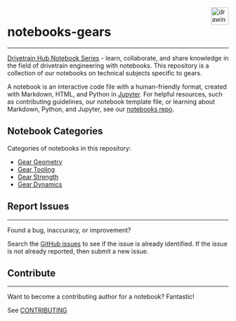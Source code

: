<a href="https://www.drivetrainhub.com/">
    <img src="https://storage.googleapis.com/static.drivetrainhub.com/img/dh_logo_text_217x80.png" alt="drawing" height="40" align="right"/>
</a>

# notebooks-gears

---

[Drivetrain Hub Notebook Series](https://drivetrainhub.com/code/notebooks) - learn, collaborate, and share knowledge in the field of drivetrain engineering with notebooks.  This repository is a collection of our notebooks on technical subjects specific to gears.

A notebook is an interactive code file with a human-friendly format, created with Markdown, HTML, and Python in [Jupyter](https://jupyter.org/).  For helpful resources, such as contributing guidelines, our notebook template file, or learning about Markdown, Python, and Jupyter, see our [notebooks repo](https://github.com/drivetrainhub/notebooks).

## Notebook Categories

Categories of notebooks in this repository:

- [Gear Geometry](https://github.com/drivetrainhub/notebooks-gears/tree/master/geometry)
- [Gear Tooling](https://github.com/drivetrainhub/notebooks-gears/tree/master/tooling)
- [Gear Strength](https://github.com/drivetrainhub/notebooks-gears/tree/master/strength)
- [Gear Dynamics](https://github.com/drivetrainhub/notebooks-gears/tree/master/dynamics)

## Report Issues

---

Found a bug, inaccuracy, or improvement?

Search the [GitHub issues](https://github.com/drivetrainhub/notebooks-gears/issues) to see if the issue is already identified.  If the issue is not already reported, then submit a new issue.

## Contribute

---

Want to become a contributing author for a notebook?  Fantastic!

See [CONTRIBUTING](https://github.com/drivetrainhub/notebooks/blob/master/CONTRIBUTING.md)
